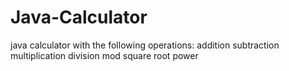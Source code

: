 # Java-Calculator
java calculator with the following operations:
addition
subtraction
multiplication
division
mod
square root
power
